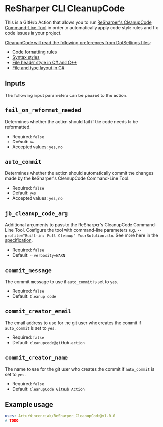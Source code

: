 # ReSharper CLI CleanupCode 

This is a GitHub Action that allows you to run [ReSharper's CleanupCode Command-Line Tool](https://www.jetbrains.com/help/resharper/CleanupCode.html) in order to automatically apply code style rules and fix code issues in your project.

[CleanupCode will read the following preferences from DotSettings files](https://www.jetbrains.com/help/resharper/CleanupCode.html#configuring-cleanupcode-with-dotsettings):
- [Code formatting rules](https://www.jetbrains.com/help/resharper/Configure_Code_Formatting_Rules.html)
- [Syntax styles](https://www.jetbrains.com/help/resharper/Code_Syntax_Style.html)
- [File header style in C# and C++](https://www.jetbrains.com/help/resharper/File_Header_Style.html)
- [File and type layout in C#](https://www.jetbrains.com/help/resharper/File_and_Type_Layout.html)

## Inputs

The following input parameters can be passed to the action:

## `fail_on_reformat_needed`

Determines whether the action should fail if the code needs to be reformatted.

- Required: `false`
- Default: `no`
- Accepted values: `yes`, `no`

## `auto_commit`

Determines whether the action should automatically commit the changes made by the ReSharper's CleanupCode Command-Line Tool.

- Required: `false`
- Default: `yes`
- Accepted values: `yes`, `no`

## `jb_cleanup_code_arg`

Additional arguments to pass to the ReSharper's CleanupCode Command-Line Tool. Configure the tool with command-line parameters e.g. `--profile="Built-in: Full Cleanup" YourSolution.sln`. [See more here in the specification](https://www.jetbrains.com/help/resharper/CleanupCode.html#command-line-parameters).

- Required: `false`
- Default: `--verbosity=WARN`

## `commit_message`

The commit message to use if `auto_commit` is set to `yes`. 

- Required: `false`
- Default: `Cleanup code`

## `commit_creator_email`

The email address to use for the git user who creates the commit if `auto_commit` is set to `yes`.

- Required: `false`
- Default: `cleanupcode@github.action`

## `commit_creator_name`

The name to use for the git user who creates the commit if `auto_commit` is set to `yes`.

- Required: `false`
- Default: `CleanupCode GitHub Action`

## Example usage

```yaml
uses: ArturWincenciak/ReSharper_CleanupCode@v1.0.0
# TODO
```
